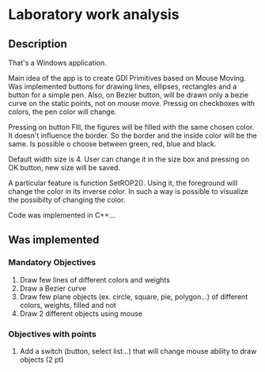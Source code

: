 
# Laboratory work analysis
## Description 
That's a Windows application.
 
Main idea of the app is to create GDI Primitives based on Mouse Moving. Was implemented buttons for drawing lines, ellipses, rectangles 
and a button for a simple pen. Also, on Bezier button, will be drawn only a bezie curve on the static points, not on mouse move.
Pressig on checkboxes with colors, the pen color will change. 

Pressing on button Fill, the figures will be filled with the same chosen color.
It doesn't influence the border. So the border and the inside color will be the same. Is possible o choose between green, red, blue and black.

Default width size is 4. User can change it in the size box and pressing on OK button, new size will be saved. 

A particular feature is function SetROP2(). Using it, the foreground will change the color in its inverse color. In such a way is possible
to visualize the possibilty of changing the color.

Code was implemented in C++...


## Was implemented
### Mandatory Objectives
1. Draw few lines of different colors and weights
2. Draw a Bezier curve
3. Draw few plane objects (ex. circle, square, pie, polygon...) of different colors, weights, filled and not
4. Draw 2 different objects using mouse

### Objectives with points
1. Add a switch (button, select list...) that will change mouse ability to draw objects (2 pt)
